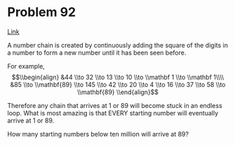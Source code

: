 # Problem 92

[Link](https://projecteuler.net/problem=92)

A number chain is created by continuously adding the square of the digits in a number to form a new number until it has been seen before.

For example, $$\\begin{align} &44 \\to 32 \\to 13 \\to 10 \\to \\mathbf 1 \\to \\mathbf 1\\\\ &85 \\to \\mathbf{89} \\to 145 \\to 42 \\to 20 \\to 4 \\to 16 \\to 37 \\to 58 \\to \\mathbf{89} \\end{align}$$ 

Therefore any chain that arrives at $1$ or $89$ will become stuck in an endless loop. What is most amazing is that EVERY starting number will eventually arrive at $1$ or $89$.

How many starting numbers below ten million will arrive at $89$?